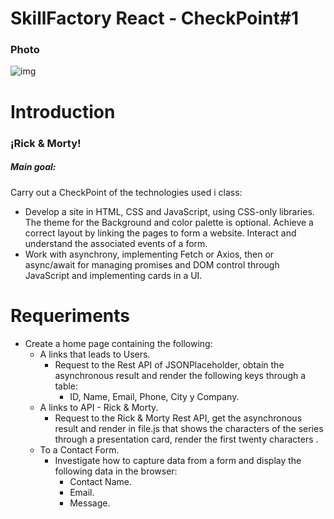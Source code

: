 # SkillFactory React - CheckPoint#1

### Photo
![img](https://i.ibb.co/FDfzLYk/Captura-de-pantalla-91.png)

# Introduction
### ¡Rick & Morty!

##### Main goal: 
Carry out a CheckPoint of the technologies used i class:
- Develop a site in HTML, CSS and JavaScript, using CSS-only libraries. The theme for the Background and color palette is optional. Achieve a correct layout by linking the pages to form a website. Interact and understand the associated events of a form.
- Work with asynchrony, implementing Fetch or Axios, then or async/await for managing promises and DOM control through JavaScript and implementing cards in a UI.
# Requeriments
- Create a home page containing the following:
    - A links that leads to Users.
        - Request to the Rest API of JSONPlaceholder, obtain the asynchronous result and render the following keys through a table:
            - ID, Name, Email, Phone, City y Company.
    - A links to API - Rick & Morty.
        - Request to the Rick & Morty Rest API, get the asynchronous result and render in file.js that shows the characters of the series through a presentation card, render the first twenty characters .
    - To a Contact Form.
        - Investigate how to capture data from a form and display the following data in the browser:
            - Contact Name.
            - Email.
            - Message.
